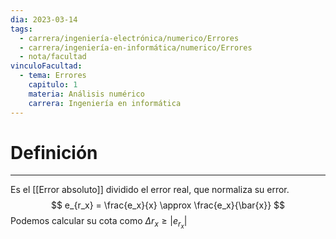 ```yaml
---
dia: 2023-03-14
tags:
  - carrera/ingeniería-electrónica/numerico/Errores
  - carrera/ingeniería-en-informática/numerico/Errores
  - nota/facultad
vinculoFacultad:
  - tema: Errores
    capitulo: 1
    materia: Análisis numérico
    carrera: Ingeniería en informática
---
```

# Definición
---
Es el [[Error absoluto]] dividido el error real, que normaliza su error. $$ e_{r_x} = \frac{e_x}{x} \approx \frac{e_x}{\bar{x}} $$
Podemos calcular su cota como $\Delta r_x \ge |e_{r_x}|$ 